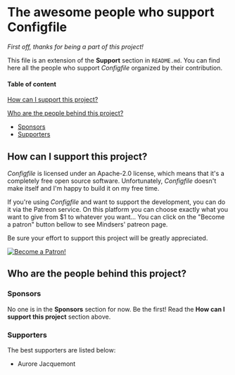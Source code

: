 # The awesome people who support Configfile

*First off, thanks for being a part of this project!*

This file is an extension of the **Support** section in `README.md`. You can find here all the people who support *Configfile* organized by their contribution.

#### Table of content

[How can I support this project?](#how-can-i-support-this-project)

[Who are the people behind this project?](#who-are-the-people-behind-this-project)

* [Sponsors](#sponsors)
* [Supporters](#supporters)

## How can I support this project?

*Configfile* is licensed under an Apache-2.0 license, which means that it's a completely free open source software. Unfortunately, *Configfile* doesn't make itself and I'm happy to build it on my free time.

If you're using *Configfile* and want to support the development, you can do it via the Patreon service. On this platform you can choose exactly what you want to give from $1 to whatever you want... You can click on the "Become a patron" button bellow to see Mindsers' patreon page.

Be sure your effort to support this project will be greatly appreciated.

[![Become a Patron!](https://c5.patreon.com/external/logo/become_a_patron_button.png)](https://www.patreon.com/bePatron?u=9715649)

## Who are the people behind this project?

### Sponsors

No one is in the **Sponsors** section for now. Be the first! Read the **How can I support this project** section above.

### Supporters

The best supporters are listed below:

- Aurore Jacquemont
